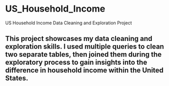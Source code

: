 # US_Household_Income
US Household Income Data Cleaning and Exploration Project

## This project showcases my data cleaning and exploration skills. I used multiple queries to clean two separate tables, then joined them during the exploratory process to gain insights into the difference in household income within the United States.
